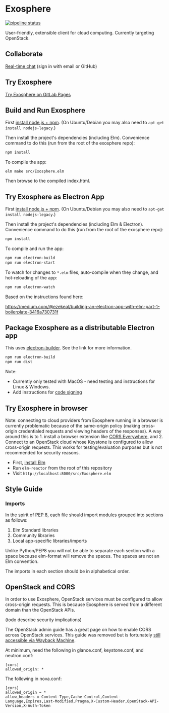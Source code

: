 # Exosphere

[![pipeline status](https://gitlab.com/exosphere/exosphere/badges/master/pipeline.svg)](https://gitlab.com/exosphere/exosphere/commits/master)

User-friendly, extensible client for cloud computing. Currently targeting OpenStack.

## Collaborate

[Real-time chat](https://c-mart.sandcats.io/shared/ak1ymBWynN1MZe0ot1yEBOh6RF6fZ9G2ZOo2xhnmVC5) (sign in with email or GitHub)

## Try Exosphere

[Try Exosphere on GitLab Pages](https://exosphere.gitlab.io/exosphere/index.html)

## Build and Run Exosphere

First [install node.js + npm](https://www.npmjs.com/get-npm). (On Ubuntu/Debian you may also need to `apt-get install nodejs-legacy`.)

Then install the project's dependencies (including Elm). Convenience command to do this (run from the root of the exosphere repo):

```bash
npm install
```

To compile the app:
```
elm make src/Exosphere.elm
```

Then browse to the compiled index.html.

## Try Exosphere as Electron App

First [install node.js + npm](https://www.npmjs.com/get-npm). (On Ubuntu/Debian you may also need to `apt-get install nodejs-legacy`.)

Then install the project's dependencies (including Elm & Electron). Convenience command to do this (run from the root of the exosphere repo):

```bash
npm install
```

To compile and run the app:

```bash
npm run electron-build
npm run electron-start
```

To watch for changes to `*.elm` files, auto-compile when they change, and hot-reloading of the app:

```bash
npm run electron-watch
```

Based on the instructions found here:

<https://medium.com/@ezekeal/building-an-electron-app-with-elm-part-1-boilerplate-3416a730731f>


## Package Exosphere as a distributable Electron app

This uses [electron-builder](https://www.electron.build/). See the link for more information. 

```bash
npm run electron-build
npm run dist
``` 

Note:

- Currently only tested with MacOS - need testing and instructions for Linux & Windows.
- Add instructions for [code signing](https://www.electron.build/code-signing)  


## Try Exosphere in browser

Note: connecting to cloud providers from Exosphere running in a browser is currently problematic because of the same-origin policy (making cross-origin credentialed requests and viewing headers of the responses). A way around this is to 1. install a browser extension like [CORS Everywhere](https://addons.mozilla.org/en-US/firefox/addon/cors-everywhere/), and 2. Connect to an OpenStack cloud whose Keystone is configured to allow cross-origin requests. This works for testing/evaluation purposes but is not recommended for security reasons.

- First, [install Elm](https://guide.elm-lang.org/install.html)
- Run `elm-reactor` from the root of this repository
- Visit `http://localhost:8000/src/Exosphere.elm`

## Style Guide

### Imports

In the spirit of [PEP 8](https://www.python.org/dev/peps/pep-0008/), each file should import modules grouped into sections as follows:

1. Elm Standard libraries
2. Community libraries
3. Local app-specific libraries/imports

Unlike Python/PEP8 you will not be able to separate each section with a space because elm-format will remove the spaces. The spaces are not an Elm convention.

The imports in each section should be in alphabetical order.

## OpenStack and CORS

In order to use Exosphere, OpenStack services must be configured to allow cross-origin requests. This is because Exosphere is served from a different domain than the OpenStack APIs.

(todo describe security implications)

The OpenStack admin guide has a great page on how to enable CORS across OpenStack services. This guide was removed but is fortunately [still accessible via Wayback Machine](https://web.archive.org/web/20160305193201/http://docs.openstack.org/admin-guide-cloud/cross_project_cors.html).

At minimum, need the following in glance.conf, keystone.conf, and neutron.conf:

```
[cors]
allowed_origin: *
```

The following in nova.conf:

```
[cors]
allowed_origin = *
allow_headers = Content-Type,Cache-Control,Content-Language,Expires,Last-Modified,Pragma,X-Custom-Header,OpenStack-API-Version,X-Auth-Token
```
